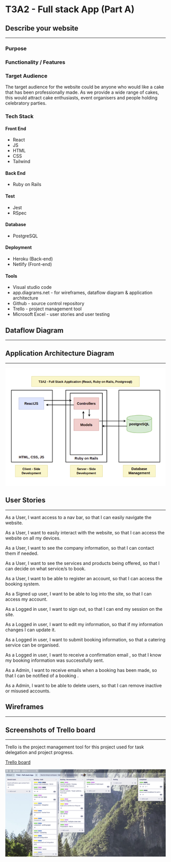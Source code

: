 # T3A2 - Full stack App (Part A)

## Describe your website
 --- 
### **Purpose**

### **Functionality / Features**

### **Target Audience**
The target audience for the website could be anyone who would like a cake that has been professionally made. As we provide a wide range of cakes, this would attract cake enthusiasts, event organisers and people holding celebratory parties. 

### **Tech Stack**
#### Front End
- React
- JS
- HTML
- CSS
- Tailwind

#### Back End
- Ruby on Rails

#### Test
- Jest
- RSpec

#### Database 
- PostgreSQL

#### Deployment
- Heroku (Back-end)
- Netlify (Front-end) 

#### Tools 
- Visual studio code
- app.diagrams.net - for wireframes, dataflow diagram & application architecture 
- Github - source control repository  
- Trello - project management tool
- Microsoft Excel - user stories and user testing

## Dataflow Diagram
---
## Application Architecture Diagram
---
![Application Architecture Diagram](screenshots/AAD.png)

## User Stories
---
As a User, I want access to a nav bar, so that I can easily navigate the website.

As a User, I want to easily interact with the website, so that I can access the website on all my devices.

As a User, I want to see the company information, so that I can contact them if needed.

As a User, I want to see the services and products being offered, so that I can decide on what service/s to book.

As a User, I want to be able to register an account, so that I can access the booking system.

As a Signed up user, I want to be able to log into the site, so that I can access my account.

As a Logged in user, I want to sign out, so that I can end my session on the site.

As a Logged in user, I want to edit my information, so that if my information changes I can update it.

As a Logged in user, I want to submit booking information, so that a catering service can be organised.

As a Logged in user, I want to receive a confirmation email , so that I know my booking information was successfully sent.

As a Admin, I want to receive emails when a booking has been made, so that I can be notified of a booking .

As a Admin, I want to be able to delete users, so that I can remove inactive or misused accounts.


## Wireframes
---
## Screenshots of Trello board
---
Trello is the project management tool for this project used for task delegation and project progress. 

[Trello board](https://trello.com/b/isiWiAy4/t3a2-full-stack-app)

![Initial](screenshots/Trello1.png)

